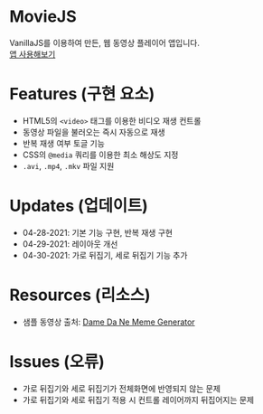 # MovieJS
VanillaJS를 이용하여 만든, 웹 동영상 플레이어 앱입니다.   
[앱 사용해보기](https://kuman514.github.io/MovieJS/index.html)

# Features (구현 요소)
- HTML5의 `<video>` 태그를 이용한 비디오 재생 컨트롤
- 동영상 파일을 불러오는 즉시 자동으로 재생
- 반복 재생 여부 토글 기능
- CSS의 `@media` 쿼리를 이용한 최소 해상도 지정
- `.avi`, `.mp4`, `.mkv` 파일 지원

# Updates (업데이트)
- 04-28-2021: 기본 기능 구현, 반복 재생 구현
- 04-29-2021: 레이아웃 개선
- 04-30-2021: 가로 뒤집기, 세로 뒤집기 기능 추가

# Resources (리소스)
- 샘플 동영상 출처: [Dame Da Ne Meme Generator](https://animalface.site/damedane.html)

# Issues (오류)
- 가로 뒤집기와 세로 뒤집기가 전체화면에 반영되지 않는 문제
- 가로 뒤집기와 세로 뒤집기 적용 시 컨트롤 레이어까지 뒤집어지는 문제
